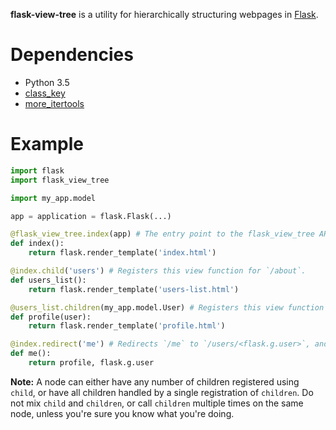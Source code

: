**flask-view-tree** is a utility for hierarchically structuring webpages in [Flask](http://flask.pocoo.org/).

# Dependencies

* Python 3.5
* [class_key](https://github.com/fenhl/python-class-key)
* [more_itertools](https://pypi.org/project/more-itertools/)

# Example

```python
import flask
import flask_view_tree

import my_app.model

app = application = flask.Flask(...)

@flask_view_tree.index(app) # The entry point to the flask_view_tree API. Registers this view function for `/`.
def index():
    return flask.render_template('index.html')

@index.child('users') # Registers this view function for `/about`.
def users_list():
    return flask.render_template('users-list.html')

@users_list.children(my_app.model.User) # Registers this view function for `/users/<user>`.
def profile(user):
    return flask.render_template('profile.html')

@index.redirect('me') # Redirects `/me` to `/users/<flask.g.user>`, and all URLs starting with `/me/` to `/users/<flask.g.user>/`.
def me():
    return profile, flask.g.user
```

**Note:** A node can either have any number of children registered using `child`, or have all children handled by a single registration of `children`. Do not mix `child` and `children`, or call `children` multiple times on the same node, unless you're sure you know what you're doing.
